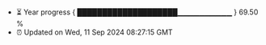 - ⏳ Year progress { ████████████████████▁▁▁▁▁▁▁▁▁▁ } 69.50 %
- ⏰ Updated on Wed, 11 Sep 2024 08:27:15 GMT

